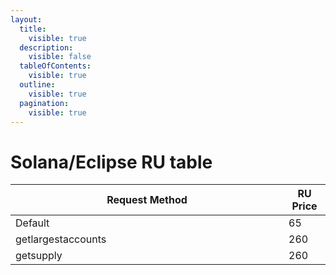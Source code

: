 ```yaml
---
layout:
  title:
    visible: true
  description:
    visible: false
  tableOfContents:
    visible: true
  outline:
    visible: true
  pagination:
    visible: true
---
```


# Solana/Eclipse RU table

<table><thead><tr><th width="421">Request Method</th><th>RU Price</th></tr></thead><tbody><tr><td>Default</td><td>65</td></tr><tr><td>getlargestaccounts</td><td>260</td></tr><tr><td>getsupply</td><td>260</td></tr></tbody></table>
